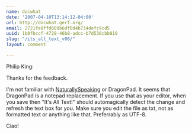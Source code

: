 ```yaml
---
name: docwhat
date: '2007-04-10T13:14:12-04:00'
url: http://docwhat.gerf.org/
email: 2721fe8ffd609b6df0d4b734defc9cd5
uuid: 1b0fbccf-4728-46b8-adcc-b7d530cbb819
slug: "/its_all_text_v06/"
layout: comment

---
```


Philip King:

Thanks for the feedback.

I'm not familiar with <a href="http://en.wikipedia.org/wiki/Dragon_NaturallySpeaking" rel="nofollow">NaturallySpeaking</a> or DragonPad.  It seems that DragonPad is a notepad replacement.  If you use that as your editor, when you save then "It's All Text!" should automagically detect the change and refresh the text box for you.  Make sure you edit the file as txt, not as formatted text or anything like that.  Preferrably as UTF-8.

Ciao!
